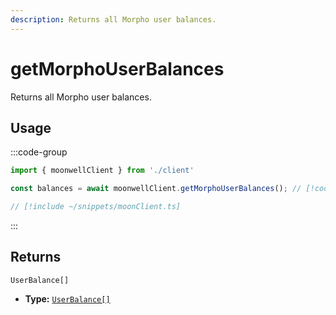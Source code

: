 ```yaml
---
description: Returns all Morpho user balances.
---
```


# getMorphoUserBalances

Returns all Morpho user balances.

## Usage

:::code-group

```ts twoslash [example.ts]
import { moonwellClient } from './client'

const balances = await moonwellClient.getMorphoUserBalances(); // [!code focus]
```

```ts twoslash [client.ts] filename="client.ts"
// [!include ~/snippets/moonClient.ts]
```

:::

## Returns

```
UserBalance[]
```

- **Type:** [`UserBalance[]`](/docs/glossary/types#morphouserbalance)

<!-- ## Parameters

### includeLiquidStakingRewards

- **Type:** `boolean`

Whether to include liquid staking rewards in the response.

```ts twoslash
// [!include ~/snippets/moonClient.ts]
// ---cut---
const markets = await moonwellClient.getMarkets({
  includeLiquidStakingRewards: true // [!code focus]
})
``` -->